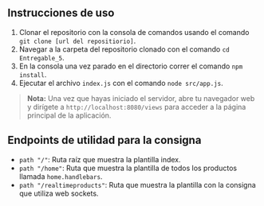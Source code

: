 ## Instrucciones de uso

1. Clonar el repositorio con la consola de comandos usando el comando `git clone [url del repositiorio]`.
2. Navegar a la carpeta del repositorio clonado con el comando `cd Entregable_5`.
3. En la consola una vez parado en el directorio correr el comando `npm install`.
4. Ejecutar el archivo `index.js` con el comando `node src/app.js`.

> **Nota:** Una vez que hayas iniciado el servidor, abre tu navegador web y dirígete a `http://localhost:8080/views` para acceder a la página principal de la aplicación.

## Endpoints de utilidad para la consigna

- `path "/"`: Ruta raíz que muestra la plantilla index.
- `path "/home"`: Ruta que muestra la plantilla de todos los productos llamada `home.handlebars`.
- `path "/realtimeproducts"`: Ruta que muestra la plantilla con la consigna que utiliza web sockets.
